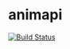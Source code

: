 # animapi

[![Build Status](https://travis-ci.org/otiai10/animapi.svg?branch=master)](https://travis-ci.org/otiai10/animapi)
